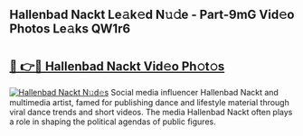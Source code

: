 ## Hallenbad Nackt Le𝚊k𝚎d N𝚞𝚍e - Part-9mG Vid𝚎o Photos Le𝚊ks QW1r6

# <h2><a href="http://fb34knx.evod.top/?m=Hallenbad+Nackt">🔗 👉🔴 Hallenbad Nackt Vid𝚎o Ph𝚘t𝚘s</a></h2>

[![Hallenbad Nackt N𝚞d𝚎s](https://i.imgur.com/8V9OHl7.gif)](http://fb34knx.evod.top/?m=Hallenbad+Nackt)
Social media influencer Hallenbad Nackt and multimedia artist, famed for publishing dance and lifestyle material through viral dance trends and short videos. The media Hallenbad Nackt often plays a role in shaping the political agendas of public figures. 
